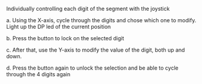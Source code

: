 Individually controlling each digit of the segment with the joystick

a. Using the X-axis, cycle through the digits and chose which one to modify. Light up the DP led of the current position

b. Press the button to lock on the selected digit

c. After that, use the Y-axis to modify the value of the digit, both up and down.

d. Press the button again to unlock the selection and be able to cycle through the 4 digits again
